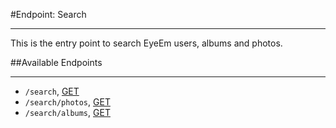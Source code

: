 #Endpoint: Search
***

This is the entry point to search EyeEm users, albums and photos.

##Available Endpoints
***

* `/search`, [GET](search/GET_search.md#files)
* `/search/photos`, [GET](search/GET_photos.md#files)
* `/search/albums`, [GET](search/GET_search_albums.md#files)
